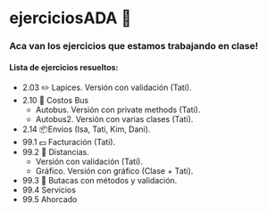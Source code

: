 # ejerciciosADA :notebook:

### Aca van los ejercicios que estamos trabajando en clase! 

#### Lista de ejercicios resueltos:

* 2.03 :pencil2: Lapices. Versión con validación (Tati).
* 2.10 :bus: Costos Bus 
  * Autobus. Versión con private methods (Tati).
  * Autobus2. Versión con varias clases (Tati).
* 2.14 📦Envios (Isa, Tati, Kim, Dani).
* 99.1 :dollar: Facturación (Tati).
* 99.2 :straight_ruler: Distancias. 
  * Versión con validación (Tati).
  * Gráfico. Versión con gráfico (Clase + Tati).
* 99.3 :ticket: Butacas con métodos y validación.
* 99.4 Servicios
* 99.5 Ahorcado
 
